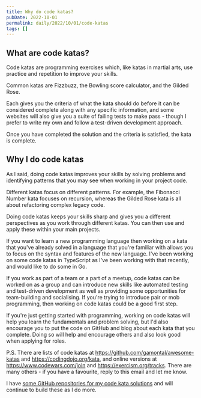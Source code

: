 ```yaml
---
title: Why do code katas?
pubDate: 2022-10-01
permalink: daily/2022/10/01/code-katas
tags: []
---
```


## What are code katas?

Code katas are programming exercises which, like katas in martial arts, use practice and repetition to improve your skills.

Common katas are Fizzbuzz, the Bowling score calculator, and the Gilded Rose.

Each gives you the criteria of what the kata should do before it can be considered complete along with any specific information, and some websites will also give you a suite of failing tests to make pass - though I prefer to write my own and follow a test-driven development approach.

Once you have completed the solution and the criteria is satisfied, the kata is complete.

## Why I do code katas

As I said, doing code katas improves your skills by solving problems and identifying patterns that you may see when working in your project code.

Different katas focus on different patterns. For example, the Fibonacci Number kata focuses on recursion, whereas the Gilded Rose kata is all about refactoring complex legacy code.

Doing code katas keeps your skills sharp and gives you a different perspectives as you work through different katas. You can then use and apply these within your main projects.

If you want to learn a new programming language then working on a kata that you've already solved in a language that you're familiar with allows you to focus on the syntax and features of the new language. I've been working on some code katas in TypeScript as I've been working with that recently, and would like to do some in Go.

If you work as part of a team or a part of a meetup, code katas can be worked on as a group and can introduce new skills like automated testing and test-driven development as well as providing some opportunities for team-building and socialising. If you're trying to introduce pair or mob programming, then working on code katas could be a good first step.

If you're just getting started with programming, working on code katas will help you learn the fundamentals and problem solving, but I'd also encourage you to put the code on GitHub and blog about each kata that you complete. Doing so will help and encourage others and also look good when applying for roles.

P.S. There are lists of code katas at https://github.com/gamontal/awesome-katas and https://codingdojo.org/kata, and online versions at https://www.codewars.com/join and https://exercism.org/tracks. There are many others - if you have a favourite, reply to this email and let me know.

I have [some GitHub repositories for my code kata solutions](https://github.com/opdavies?tab=repositories&q=katas) and will continue to build these as I do more.
